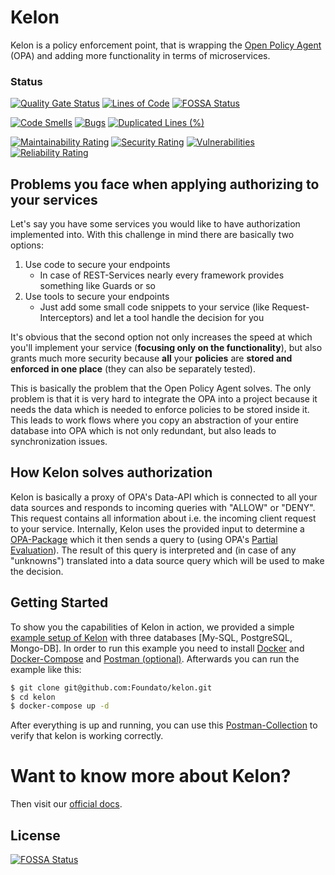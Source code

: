 # Kelon

Kelon is a policy enforcement point, that is wrapping the [Open Policy Agent](https://www.openpolicyagent.org) (OPA) and adding more functionality in terms of microservices.

### Status
[![Quality Gate Status](https://sonarcloud.io/api/project_badges/measure?project=Foundato_kelon&metric=alert_status)](https://sonarcloud.io/dashboard?id=Foundato_kelon)
[![Lines of Code](https://sonarcloud.io/api/project_badges/measure?project=Foundato_kelon&metric=ncloc)](https://sonarcloud.io/dashboard?id=Foundato_kelon)
[![FOSSA Status](https://app.fossa.com/api/projects/git%2Bgithub.com%2FFoundato%2Fkelon.svg?type=shield)](https://app.fossa.com/projects/git%2Bgithub.com%2FFoundato%2Fkelon?ref=badge_shield)

[![Code Smells](https://sonarcloud.io/api/project_badges/measure?project=Foundato_kelon&metric=code_smells)](https://sonarcloud.io/dashboard?id=Foundato_kelon)
[![Bugs](https://sonarcloud.io/api/project_badges/measure?project=Foundato_kelon&metric=bugs)](https://sonarcloud.io/dashboard?id=Foundato_kelon)
[![Duplicated Lines (%)](https://sonarcloud.io/api/project_badges/measure?project=Foundato_kelon&metric=duplicated_lines_density)](https://sonarcloud.io/dashboard?id=Foundato_kelon)

[![Maintainability Rating](https://sonarcloud.io/api/project_badges/measure?project=Foundato_kelon&metric=sqale_rating)](https://sonarcloud.io/dashboard?id=Foundato_kelon)
[![Security Rating](https://sonarcloud.io/api/project_badges/measure?project=Foundato_kelon&metric=security_rating)](https://sonarcloud.io/dashboard?id=Foundato_kelon)
[![Vulnerabilities](https://sonarcloud.io/api/project_badges/measure?project=Foundato_kelon&metric=vulnerabilities)](https://sonarcloud.io/dashboard?id=Foundato_kelon)
[![Reliability Rating](https://sonarcloud.io/api/project_badges/measure?project=Foundato_kelon&metric=reliability_rating)](https://sonarcloud.io/dashboard?id=Foundato_kelon)


## Problems you face when applying authorizing to your services

Let's say you have some services you would like to have authorization implemented into. With this challenge in mind there are basically two options:

1. Use code to secure your endpoints 
    * In case of REST-Services nearly every framework provides something like Guards or so
2. Use tools to secure your endpoints 
    * Just add some small code snippets to your service (like Request-Interceptors) and let a tool handle the decision for you

It's obvious that the second option not only increases the speed at which you'll implement your service (**focusing only on the functionality**), but also grants much more
security because **all** your **policies** are **stored and enforced in one place** (they can also be separately tested).

This is basically the problem that the Open Policy Agent solves. The only problem is that it is very hard to integrate
the OPA into a project because it needs the data which is needed to enforce policies to be stored inside it. This leads to work flows where
you copy an abstraction of your entire database into OPA which is not only redundant, but also leads to synchronization issues.

## How Kelon solves authorization

Kelon is basically a proxy of OPA's Data-API which is connected to all your data sources and responds to incoming queries with "ALLOW" or "DENY".
This request contains all information about i.e. the incoming client request to your service.
Internally, Kelon uses the provided input to determine a [OPA-Package](https://www.openpolicyagent.org/docs/latest/policy-language/#packages) which it then sends a query to (using OPA's [Partial Evaluation](https://www.openpolicyagent.org/docs/latest/rest-api/#compile-api)).
The result of this query is interpreted and (in case of any "unknowns") translated into a data source query which will be used to make the decision.

## Getting Started

To show you the capabilities of Kelon in action, we provided a simple [example setup of Kelon](./examples/docker-compose) with three databases [My-SQL, PostgreSQL, Mongo-DB].
In order to run this example you need to install [Docker](https://docs.docker.com/install/) and [Docker-Compose](https://docs.docker.com/compose/install/) and [Postman (optional)](https://www.postman.com/downloads/).
Afterwards you can run the example like this:

```bash
$ git clone git@github.com:Foundato/kelon.git
$ cd kelon
$ docker-compose up -d
```

After everything is up and running, you can use this [Postman-Collection](./examples/kelon_example_E2E.postman_collection.json) to verify that kelon is working correctly.


# Want to know more about Kelon?

Then visit our [official docs](https://docs.kelon.io/).

## License
[![FOSSA Status](https://app.fossa.com/api/projects/git%2Bgithub.com%2FFoundato%2Fkelon.svg?type=large)](https://app.fossa.com/projects/git%2Bgithub.com%2FFoundato%2Fkelon?ref=badge_large)